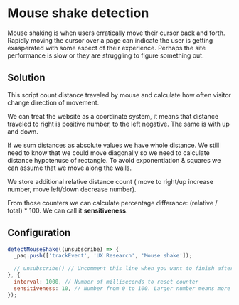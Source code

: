 # Mouse shake detection

Mouse shaking is when users erratically move their cursor back and forth.
Rapidly moving the cursor over a page can indicate the user is getting exasperated with some aspect of their experience. Perhaps the site performance is slow or they are struggling to figure something out.

## Solution

This script count distance traveled by mouse and calculate how often visitor change direction of movement.

We can treat the website as a coordinate system, it means that distance traveled to right is positive number, to the left negative. The same is with up and down.

If we sum distances as absolute values we have whole distance. We still need to know that we could move diagonally so we need to calculate distance hypotenuse of rectangle. To avoid exponentiation & squares we can assume that we move along the walls.

We store additional relative distance count ( move to right/up increase number, move left/down decrease number).

From those counters we can calculate percentage differance: (relative / total) * 100. We can call it **sensitiveness**.

## Configuration

```js
detectMouseShake((unsubscribe) => {
  _paq.push(['trackEvent', 'UX Research', 'Mouse shake']);

  // unsubscribe() // Uncomment this line when you want to finish after first trigger
}, {
  interval: 1000, // Number of milliseconds to reset counter
  sensitiveness: 10, // Number from 0 to 100. Larger number means more sensitive for mouse shaking
});
```
